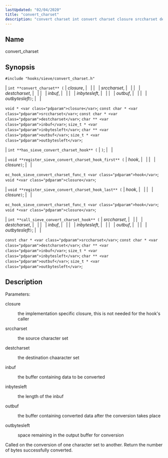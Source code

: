 ```yaml
---
lastUpdated: "02/04/2020"
title: "convert_charset"
description: "convert charset int convert charset closure srccharset destcharset inbuf inbytesleft outbuf outbytesleft void closure const char srccharset const char destcharset char inbuf size t inbytesleft char outbuf size t outbytesleft int has sieve convert charset hook void register sieve convert charset hook first hook closure ec hook sieve convert charset..."
---
```


<a name="hooks.sieve.convert_charset"></a> 
## Name

convert_charset

## Synopsis

`#include "hooks/sieve/convert_charset.h"`

| `int **convert_charset** (` | <var class="pdparam">closure</var>, |   |
|   | <var class="pdparam">srccharset</var>, |   |
|   | <var class="pdparam">destcharset</var>, |   |
|   | <var class="pdparam">inbuf</var>, |   |
|   | <var class="pdparam">inbytesleft</var>, |   |
|   | <var class="pdparam">outbuf</var>, |   |
|   | <var class="pdparam">outbytesleft</var>`)`; |   |

`void * <var class="pdparam">closure</var>`;
`const char * <var class="pdparam">srccharset</var>`;
`const char * <var class="pdparam">destcharset</var>`;
`char ** <var class="pdparam">inbuf</var>`;
`size_t * <var class="pdparam">inbytesleft</var>`;
`char ** <var class="pdparam">outbuf</var>`;
`size_t * <var class="pdparam">outbytesleft</var>`;

| `int **has_sieve_convert_charset_hook** (` | `)`; |   |

| `void **register_sieve_convert_charset_hook_first** (` | <var class="pdparam">hook</var>, |   |
|   | <var class="pdparam">closure</var>`)`; |   |

`ec_hook_sieve_convert_charset_func_t <var class="pdparam">hook</var>`;
`void *<var class="pdparam">closure</var>`;

| `void **register_sieve_convert_charset_hook_last** (` | <var class="pdparam">hook</var>, |   |
|   | <var class="pdparam">closure</var>`)`; |   |

`ec_hook_sieve_convert_charset_func_t <var class="pdparam">hook</var>`;
`void *<var class="pdparam">closure</var>`;

| `int **call_sieve_convert_charset_hook** (` | <var class="pdparam">srccharset</var>, |   |
|   | <var class="pdparam">destcharset</var>, |   |
|   | <var class="pdparam">inbuf</var>, |   |
|   | <var class="pdparam">inbytesleft</var>, |   |
|   | <var class="pdparam">outbuf</var>, |   |
|   | <var class="pdparam">outbytesleft</var>`)`; |   |

`const char * <var class="pdparam">srccharset</var>`;
`const char * <var class="pdparam">destcharset</var>`;
`char ** <var class="pdparam">inbuf</var>`;
`size_t * <var class="pdparam">inbytesleft</var>`;
`char ** <var class="pdparam">outbuf</var>`;
`size_t * <var class="pdparam">outbytesleft</var>`;<a name="idp37967216"></a> 
## Description

Parameters:

<dl class="variablelist">

<dt>closure</dt>

<dd>

the implementation specific closure, this is not needed for the hook's caller

</dd>

<dt>srccharset</dt>

<dd>

the source character set

</dd>

<dt>destcharset</dt>

<dd>

the destination chaaracter set

</dd>

<dt>inbuf</dt>

<dd>

the buffer containing data to be converted

</dd>

<dt>inbytesleft</dt>

<dd>

the length of the inbuf

</dd>

<dt>outbuf</dt>

<dd>

the buffer containing converted data after the conversion takes place

</dd>

<dt>outbytesleft</dt>

<dd>

space remaining in the output buffer for conversion

</dd>

</dl>

Called on the conversion of one character set to another. Return the number of bytes successfully converted.
